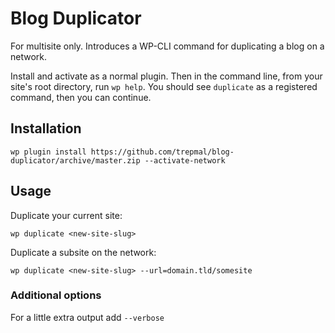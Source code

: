 # Blog Duplicator

For multisite only. Introduces a WP-CLI command for duplicating a blog on a network.

Install and activate as a normal plugin. Then in the command line, from your site's root directory, run `wp help`. You should see `duplicate` as a registered command, then you can continue.

## Installation

```
wp plugin install https://github.com/trepmal/blog-duplicator/archive/master.zip --activate-network
```

## Usage

Duplicate your current site:

```
wp duplicate <new-site-slug>
```

Duplicate a subsite on the network:

```
wp duplicate <new-site-slug> --url=domain.tld/somesite
``` 

### Additional options

For a little extra output add `--verbose`